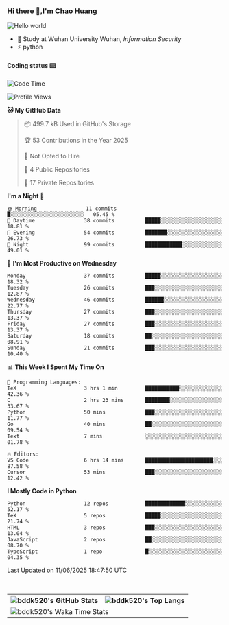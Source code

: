 ### Hi there 👋,I'm Chao Huang


<img src="https://raw.githubusercontent.com/sagar-viradiya/sagar-viradiya/master/resources/banner.png" alt="Hello world">


<br/>


- 🍻  Study at Wuhan University Wuhan, _Information Security_
- ⚡  python



#### Coding status  ⌨️

<!--START_SECTION:waka-->
![Code Time](http://img.shields.io/badge/Code%20Time-845%20hrs%2013%20mins-blue)

![Profile Views](http://img.shields.io/badge/Profile%20Views-5-blue)

**🐱 My GitHub Data** 

> 📦 499.7 kB Used in GitHub's Storage 
 > 
> 🏆 53 Contributions in the Year 2025
 > 
> 🚫 Not Opted to Hire
 > 
> 📜 4 Public Repositories 
 > 
> 🔑 17 Private Repositories 
 > 
**I'm a Night 🦉** 

```text
🌞 Morning                11 commits          █░░░░░░░░░░░░░░░░░░░░░░░░   05.45 % 
🌆 Daytime                38 commits          █████░░░░░░░░░░░░░░░░░░░░   18.81 % 
🌃 Evening                54 commits          ███████░░░░░░░░░░░░░░░░░░   26.73 % 
🌙 Night                  99 commits          ████████████░░░░░░░░░░░░░   49.01 % 
```
📅 **I'm Most Productive on Wednesday** 

```text
Monday                   37 commits          █████░░░░░░░░░░░░░░░░░░░░   18.32 % 
Tuesday                  26 commits          ███░░░░░░░░░░░░░░░░░░░░░░   12.87 % 
Wednesday                46 commits          ██████░░░░░░░░░░░░░░░░░░░   22.77 % 
Thursday                 27 commits          ███░░░░░░░░░░░░░░░░░░░░░░   13.37 % 
Friday                   27 commits          ███░░░░░░░░░░░░░░░░░░░░░░   13.37 % 
Saturday                 18 commits          ██░░░░░░░░░░░░░░░░░░░░░░░   08.91 % 
Sunday                   21 commits          ███░░░░░░░░░░░░░░░░░░░░░░   10.40 % 
```


📊 **This Week I Spent My Time On** 

```text
💬 Programming Languages: 
TeX                      3 hrs 1 min         ███████████░░░░░░░░░░░░░░   42.36 % 
C                        2 hrs 23 mins       ████████░░░░░░░░░░░░░░░░░   33.67 % 
Python                   50 mins             ███░░░░░░░░░░░░░░░░░░░░░░   11.77 % 
Go                       40 mins             ██░░░░░░░░░░░░░░░░░░░░░░░   09.54 % 
Text                     7 mins              ░░░░░░░░░░░░░░░░░░░░░░░░░   01.78 % 

🔥 Editors: 
VS Code                  6 hrs 14 mins       ██████████████████████░░░   87.58 % 
Cursor                   53 mins             ███░░░░░░░░░░░░░░░░░░░░░░   12.42 % 
```

**I Mostly Code in Python** 

```text
Python                   12 repos            █████████████░░░░░░░░░░░░   52.17 % 
TeX                      5 repos             █████░░░░░░░░░░░░░░░░░░░░   21.74 % 
HTML                     3 repos             ███░░░░░░░░░░░░░░░░░░░░░░   13.04 % 
JavaScript               2 repos             ██░░░░░░░░░░░░░░░░░░░░░░░   08.70 % 
TypeScript               1 repo              █░░░░░░░░░░░░░░░░░░░░░░░░   04.35 % 
```




 Last Updated on 11/06/2025 18:47:50 UTC
<!--END_SECTION:waka-->

<br/>

<table>
  <tr>
    <th>
      <img alt="bddk520's GitHub Stats" src="https://github-readme-stats-git-masterrstaa-rickstaa.vercel.app/api?username=bddk520&show_icons=true&theme=transparent&hide_border=true" align="center" />
    </th>
    <th>
      <img alt="bddk520's Top Langs" src="https://github-readme-stats-git-masterrstaa-rickstaa.vercel.app/api/top-langs/?username=bddk520&layout=compact&theme=transparent&hide_border=true&langs_count=10&hide=CMake" align="center" /> 
    </th>
  </tr>
  <tr>
    <td colspan=2>
      <img alt="bddk520's Waka Time Stats" src="https://github-readme-stats.vercel.app/api/wakatime?username=bddk&hide_border=true&layout=compact&theme=transparent&custom_title=WorkTimeThisWeek&range=last_7_days" align="center"/>
    </td>
  </tr>
</table>
